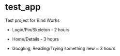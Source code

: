 # test_app

Test project for Bind Works

 - Login/Pin/Skeleton - 2 hours

 - Home/Details - 3 hours

 - Googling, Reading/Trying something new ~ 3 hours